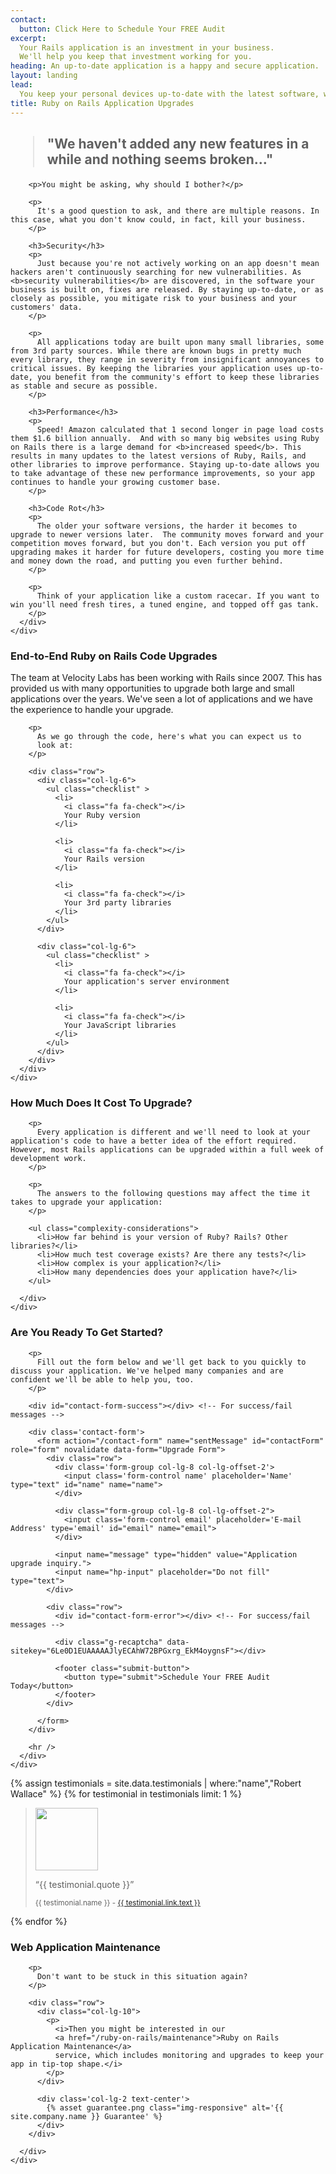 ```yaml
---
contact:
  button: Click Here to Schedule Your FREE Audit
excerpt:
  Your Rails application is an investment in your business.
  We'll help you keep that investment working for you.
heading: An up-to-date application is a happy and secure application.
layout: landing
lead:
  You keep your personal devices up-to-date with the latest software, why not your business software?
title: Ruby on Rails Application Upgrades
---
```


<section>
  <div class="container">
    <div class="row">
      <div class="col-lg-8 col-lg-offset-2">
        <h2 class="text-center">
          <blockquote>
            "We haven't added any new features in a while and nothing seems broken…"
          </blockquote>
        </h2>

        <p>You might be asking, why should I bother?</p>

        <p>
          It's a good question to ask, and there are multiple reasons. In this case, what you don't know could, in fact, kill your business.
        </p>

        <h3>Security</h3>
        <p>
          Just because you're not actively working on an app doesn't mean hackers aren't continuously searching for new vulnerabilities. As <b>security vulnerabilities</b> are discovered, in the software your business is built on, fixes are released. By staying up-to-date, or as closely as possible, you mitigate risk to your business and your customers' data.
        </p>

        <p>
          All applications today are built upon many small libraries, some from 3rd party sources. While there are known bugs in pretty much every library, they range in severity from insignificant annoyances to critical issues. By keeping the libraries your application uses up-to-date, you benefit from the community's effort to keep these libraries as stable and secure as possible.
        </p>

        <h3>Performance</h3>
        <p>
          Speed! Amazon calculated that 1 second longer in page load costs them $1.6 billion annually.  And with so many big websites using Ruby on Rails there is a large demand for <b>increased speed</b>. This results in many updates to the latest versions of Ruby, Rails, and other libraries to improve performance. Staying up-to-date allows you to take advantage of these new performance improvements, so your app continues to handle your growing customer base.
        </p>

        <h3>Code Rot</h3>
        <p>
          The older your software versions, the harder it becomes to upgrade to newer versions later.  The community moves forward and your competition moves forward, but you don't. Each version you put off upgrading makes it harder for future developers, costing you more time and money down the road, and putting you even further behind.
        </p>

        <p>
          Think of your application like a custom racecar. If you want to win you'll need fresh tires, a tuned engine, and topped off gas tank.
        </p>
      </div>
    </div>
  </div>
</section>

<section class="dark">
  <div class="container">
    <div class="row">
      <div class="col-lg-8 col-lg-offset-2">
        <h3 class="text-center">End-to-End Ruby on Rails Code Upgrades</h3>
        <p>
          The team at Velocity Labs has been working with Rails since 2007. This has provided us with many opportunities to upgrade both large and small applications over the years. We've seen a lot of applications and we have the experience to handle your upgrade.
        </p>

        <p>
          As we go through the code, here's what you can expect us to
          look at:
        </p>

        <div class="row">
          <div class="col-lg-6">
            <ul class="checklist" >
              <li>
                <i class="fa fa-check"></i>
                Your Ruby version
              </li>

              <li>
                <i class="fa fa-check"></i>
                Your Rails version
              </li>

              <li>
                <i class="fa fa-check"></i>
                Your 3rd party libraries
              </li>
            </ul>
          </div>

          <div class="col-lg-6">
            <ul class="checklist" >
              <li>
                <i class="fa fa-check"></i>
                Your application's server environment
              </li>

              <li>
                <i class="fa fa-check"></i>
                Your JavaScript libraries
              </li>
            </ul>
          </div>
        </div>
      </div>
    </div>
  </div>
</section>

<section>
  <div class="container">
    <div class="row">
      <div class="col-lg-8 col-lg-offset-2">
        <h3 class="text-center">How Much Does It Cost To Upgrade?</h3>

        <p>
          Every application is different and we'll need to look at your application's code to have a better idea of the effort required. However, most Rails applications can be upgraded within a full week of development work.
        </p>

        <p>
          The answers to the following questions may affect the time it takes to upgrade your application:
        </p>

        <ul class="complexity-considerations">
          <li>How far behind is your version of Ruby? Rails? Other libraries?</li>
          <li>How much test coverage exists? Are there any tests?</li>
          <li>How complex is your application?</li>
          <li>How many dependencies does your application have?</li>
        </ul>

      </div>
    </div>
  </div>
</section>

<section class="dark" id="contact">
  <div class="container">
    <div class="row">
      <div class="col-lg-8 col-lg-offset-2">
        <h3 class="text-center">Are You Ready To Get Started?</h3>

        <p>
          Fill out the form below and we'll get back to you quickly to discuss your application. We've helped many companies and are confident we'll be able to help you, too.
        </p>

        <div id="contact-form-success"></div> <!-- For success/fail messages -->

        <div class='contact-form'>
          <form action="/contact-form" name="sentMessage" id="contactForm" role="form" novalidate data-form="Upgrade Form">
            <div class="row">
              <div class='form-group col-lg-8 col-lg-offset-2'>
                <input class='form-control name' placeholder='Name' type="text" id="name" name="name">
              </div>

              <div class="form-group col-lg-8 col-lg-offset-2">
                <input class='form-control email' placeholder='E-mail Address' type='email' id="email" name="email">
              </div>

              <input name="message" type="hidden" value="Application upgrade inquiry.">
              <input name="hp-input" placeholder="Do not fill" type="text">
            </div>

            <div class="row">
              <div id="contact-form-error"></div> <!-- For success/fail messages -->

              <div class="g-recaptcha" data-sitekey="6Le0D1EUAAAAAJlyECAhW72BPGxrg_EkM4oygnsF"></div>

              <footer class="submit-button">
                <button type="submit">Schedule Your FREE Audit Today</button>
              </footer>
            </div>

          </form>
        </div>

        <hr />
      </div>
    </div>
  </div>
</section>

<section class="dark testimonial">
  <div class="container">
    <div class="row">
      <div class="col-lg-10 col-lg-offset-1">
        {% assign testimonials = site.data.testimonials | where:"name","Robert Wallace" %}
        {% for testimonial in testimonials limit: 1 %}
          <blockquote>
            <div class="row">
              <div class="col-sm-3 text-center">
                <img width="100" height="100" class="img-rounded" src="https://secure.gravatar.com/avatar/{{ testimonial.avatar }}?r=g&s=100">
              </div>
              <div class="col-sm-9">
                <p>&ldquo;{{ testimonial.quote }}&rdquo;</p>
                <p><small>{{ testimonial.name }} - <a href="{{ testimonial.link.href }}" target="_blank">{{ testimonial.link.text }}</a></small></p>
              </div>
            </div>
          </blockquote>
        {% endfor %}
      </div>
    </div>
  </div>
</section>

<section>
  <div class="container">
    <div class="row">
      <div class="col-lg-8 col-lg-offset-2">
        <h3 class="text-center">Web Application Maintenance</h3>

        <p>
          Don't want to be stuck in this situation again?
        </p>

        <div class="row">
          <div class="col-lg-10">
            <p>
              <i>Then you might be interested in our
              <a href="/ruby-on-rails/maintenance">Ruby on Rails Application Maintenance</a>
              service, which includes monitoring and upgrades to keep your app in tip-top shape.</i>
            </p>
          </div>

          <div class='col-lg-2 text-center'>
            {% asset guarantee.png class="img-responsive" alt='{{ site.company.name }} Guarantee' %}
          </div>
        </div>

      </div>
    </div>
  </div>
</section>
